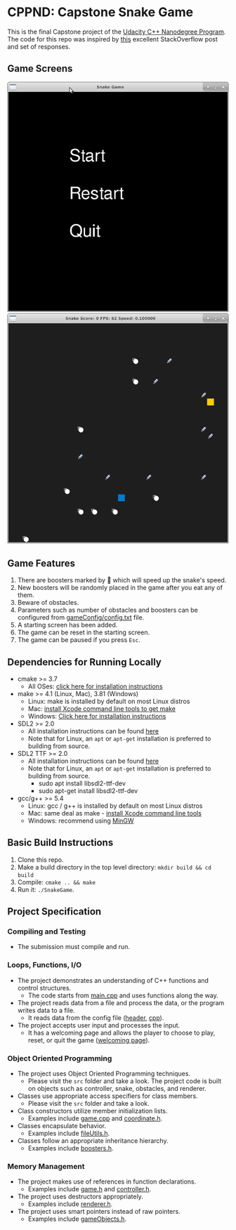 # CPPND: Capstone Snake Game

This is the final Capstone project of the [Udacity C++ Nanodegree Program](https://www.udacity.com/course/c-plus-plus-nanodegree--nd213). The code for this repo was inspired by [this](https://codereview.stackexchange.com/questions/212296/snake-game-in-c-with-sdl) excellent StackOverflow post and set of responses.

## Game Screens

<img src="starting_screen.png"/>
<br/>
<img src="snake_game.png"/>

## Game Features
1. There are boosters marked by 🚀 which will speed up the snake's speed.
2. New boosters will be randomly placed in the game after you eat any of them.
3. Beware of obstacles.
4. Parameters such as number of obstacles and boosters can be configured from [gameConfig/config.txt](./gameConfig/config.txt) file.
5. A starting screen has been added.
6. The game can be reset in the starting screen.
7. The game can be paused if you press `Esc`. 

## Dependencies for Running Locally
* cmake >= 3.7
  * All OSes: [click here for installation instructions](https://cmake.org/install/)
* make >= 4.1 (Linux, Mac), 3.81 (Windows)
  * Linux: make is installed by default on most Linux distros
  * Mac: [install Xcode command line tools to get make](https://developer.apple.com/xcode/features/)
  * Windows: [Click here for installation instructions](http://gnuwin32.sourceforge.net/packages/make.htm)
* SDL2 >= 2.0
  * All installation instructions can be found [here](https://wiki.libsdl.org/Installation)
  * Note that for Linux, an `apt` or `apt-get` installation is preferred to building from source.
* SDL2 TTF >= 2.0
  * All installation instructions can be found [here](https://www.libsdl.org/projects/SDL_ttf/docs/SDL_ttf.html)
  * Note that for Linux, an `apt` or `apt-get` installation is preferred to building from source.
    * sudo apt install libsdl2-ttf-dev
    * sudo apt-get install libsdl2-ttf-dev
* gcc/g++ >= 5.4
  * Linux: gcc / g++ is installed by default on most Linux distros
  * Mac: same deal as make - [install Xcode command line tools](https://developer.apple.com/xcode/features/)
  * Windows: recommend using [MinGW](http://www.mingw.org/)

## Basic Build Instructions

1. Clone this repo.
2. Make a build directory in the top level directory: `mkdir build && cd build`
3. Compile: `cmake .. && make`
4. Run it: `./SnakeGame`.

## Project Specification

### Compiling and Testing
- The submission must compile and run.

### Loops, Functions, I/O
- The project demonstrates an understanding of C++ functions and control structures.
  - The code starts from [main.cpp](./src/main.cpp) and uses functions along the way.
- The project reads data from a file and process the data, or the program writes data to a file.
  - It reads data from the config file ([header](./src/fileUtils.h), [cpp](./src/fileUtils.cpp)).
- The project accepts user input and processes the input.
  - It has a welcoming page and allows the player to choose to play, reset, or quit the game ([welcoming page](#game-screens)).
  
### Object Oriented Programming
- The project uses Object Oriented Programming techniques.
  - Please visit the `src` folder and take a look. The project code is built on objects such as controller, snake, obstacles, and renderer. 
- Classes use appropriate access specifiers for class members.
  - Please visit the `src` folder and take a look.
- Class constructors utilize member initialization lists.
  - Examples include [game.cpp](./src/game.cpp#L16) and [coordinate.h](./src/coordinate.h#L8).
- Classes encapsulate behavior.
  - Examples include [fileUtils.h](./src/fileUtils.h#L35).
- Classes follow an appropriate inheritance hierarchy.
  - Examples include [boosters.h](./src/boosters.h#L8).

### Memory Management
- The project makes use of references in function declarations.
  - Examples include [game.h](./src/game.h#L57) and [controller.h](./src/controller.h#L11).
- The project uses destructors appropriately.
  - Examples include [renderer.h](./src/renderer.h#L19).
- The project uses smart pointers instead of raw pointers.
  - Examples include [gameObjects.h](./src/gameObjects.h#L23).
